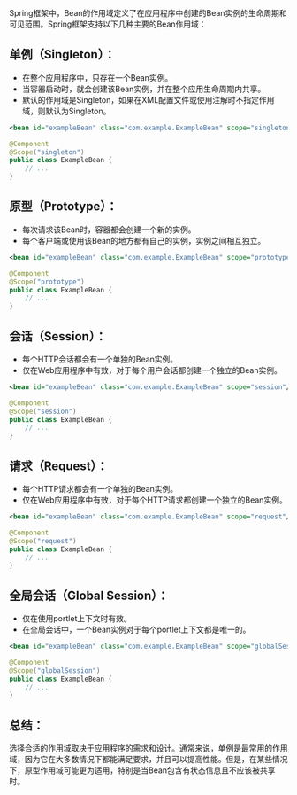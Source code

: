 Spring框架中，Bean的作用域定义了在应用程序中创建的Bean实例的生命周期和可见范围。Spring框架支持以下几种主要的Bean作用域：
## 单例（Singleton）：
- 在整个应用程序中，只存在一个Bean实例。
- 当容器启动时，就会创建该Bean实例，并在整个应用生命周期内共享。
- 默认的作用域是Singleton，如果在XML配置文件或使用注解时不指定作用域，则默认为Singleton。
```xml
<bean id="exampleBean" class="com.example.ExampleBean" scope="singleton"/>
```
```java
@Component
@Scope("singleton")
public class ExampleBean {
    // ...
}
```
## 原型（Prototype）：
- 每次请求该Bean时，容器都会创建一个新的实例。
- 每个客户端或使用该Bean的地方都有自己的实例，实例之间相互独立。
```xml
<bean id="exampleBean" class="com.example.ExampleBean" scope="prototype"/>
```
```java
@Component
@Scope("prototype")
public class ExampleBean {
    // ...
}
```
## 会话（Session）：
- 每个HTTP会话都会有一个单独的Bean实例。
- 仅在Web应用程序中有效，对于每个用户会话都创建一个独立的Bean实例。
```xml
<bean id="exampleBean" class="com.example.ExampleBean" scope="session"/>
```
```java
@Component
@Scope("session")
public class ExampleBean {
    // ...
}
```
## 请求（Request）：
- 每个HTTP请求都会有一个单独的Bean实例。
- 仅在Web应用程序中有效，对于每个HTTP请求都创建一个独立的Bean实例。
```xml
<bean id="exampleBean" class="com.example.ExampleBean" scope="request"/>
```
```java
@Component
@Scope("request")
public class ExampleBean {
    // ...
}
```
## 全局会话（Global Session）：
- 仅在使用portlet上下文时有效。
- 在全局会话中，一个Bean实例对于每个portlet上下文都是唯一的。
```xml
<bean id="exampleBean" class="com.example.ExampleBean" scope="globalSession"/>
```
```java
@Component
@Scope("globalSession")
public class ExampleBean {
    // ...
}
```
## 总结：
选择合适的作用域取决于应用程序的需求和设计。通常来说，单例是最常用的作用域，因为它在大多数情况下都能满足要求，并且可以提高性能。但是，在某些情况下，原型作用域可能更为适用，特别是当Bean包含有状态信息且不应该被共享时。
